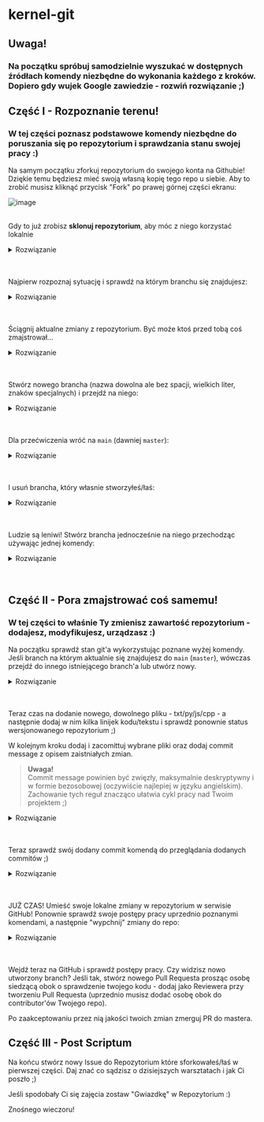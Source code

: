 # kernel-git

## Uwaga!
### Na początku spróbuj samodzielnie wyszukać w dostępnych źródłach komendy niezbędne do wykonania każdego z kroków. Dopiero gdy wujek Google zawiedzie - rozwiń rozwiązanie ;) 

## Część I - Rozpoznanie terenu!
### W tej części poznasz podstawowe komendy niezbędne do poruszania się po repozytorium i sprawdzania stanu swojej pracy :) 

Na samym początku zforkuj repozytorium do swojego konta na Githubie! Dziękie temu będziesz mieć swoją własną kopię tego repo u siebie.
Aby to zrobić musisz kliknąć przycisk "Fork" po prawej górnej części ekranu:

![image](https://user-images.githubusercontent.com/5701304/138130291-17e40ddf-b00d-4d1a-85c7-eda738e72057.png)

<br>Gdy to już zrobisz <b>sklonuj repozytorium</b>, aby móc z niego korzystać lokalnie
<details><summary>Rozwiązanie</summary>
<p>

```bash
git clone https://github.com/<nazwa-twojego-konta-na-githubie>/kernel-git.git
```
</p>
</details>
<br><br>

Najpierw rozpoznaj sytuację i sprawdź na którym branchu się znajdujesz:
<details><summary>Rozwiązanie</summary>
<p>

```bash
git status
git branch
```
</p>
</details>
<br><br>

Ściągnij aktualne zmiany z repozytorium. Być może ktoś przed tobą coś zmajstrował...
<details><summary>Rozwiązanie</summary>
<p>

```bash
git fetch
git pull
```
</p>
</details>
<br><br>

Stwórz nowego brancha (nazwa dowolna ale bez spacji, wielkich liter, znaków specjalnych) i przejdź na niego:
<details><summary>Rozwiązanie</summary>
<p>

```bash
git branch <nazwa-brancha>
git checkout <nazwa-brancha>
```
</p>
</details>
<br><br>


Dla przećwiczenia wróć na `main` (dawniej `master`):
<details><summary>Rozwiązanie</summary>
<p>

```bash
git checkout master
```
</p>
</details>
<br><br>


I usuń brancha, który własnie stworzyłeś/łaś:
<details><summary>Rozwiązanie</summary>
<p>

```bash
git branch -D <nazwa-brancha>
```
</p>
</details>
<br><br>

Ludzie są leniwi! Stwórz brancha jednocześnie na niego przechodząc używając jednej komendy:
<details><summary>Rozwiązanie</summary>
<p>

```bash
git checkout -b <nazwa-brancha>
```
</p>
</details>
<br><br>

## Część II - Pora zmajstrować coś samemu!
### W tej części to właśnie Ty zmienisz zawartość repozytorium - dodajesz, modyfikujesz, urządzasz :)  

Na początku sprawdź stan git'a wykorzystując poznane wyżej komendy. Jeśli branch na którym aktualnie się znajdujesz do `main` (`master`), wówczas przejdź do innego istniejącego branch'a lub utwórz nowy.
<details><summary>Rozwiązanie</summary>
<p>

`git status`, `git branch`

</p>
</details>
<br><br>


Teraz czas na dodanie nowego, dowolnego pliku - txt/py/js/cpp - a następnie dodaj w nim kilka linijek kodu/tekstu i sprawdź ponownie status wersjonowanego repozytorium ;) 

W kolejnym kroku dodaj i zacomittuj wybrane pliki oraz dodaj commit message z opisem zaistniałych zmian. 
> <b>Uwaga!</b><br> 
> Commit message powinien być zwięzły, maksymalnie deskryptywny i w formie bezosobowej (oczywiście najlepiej w języku angielskim). Zachowanie tych reguł znacząco ułatwia cykl pracy nad Twoim projektem ;) 
   
<details><summary>Rozwiązanie</summary>
<p>

```bash
git add <PATH_TO_FILE>
git commit -m <MESSAGE_WRITTEN_IN_QUOTES>
```
Wyjście z trybu przeglądania commitów - literka `q`.

</p>
</details>
<br><br>

Teraz sprawdź swój dodany commit komendą do przeglądania dodanych commitów ;)   
<details><summary>Rozwiązanie</summary>
<p>

```bash
git log
```
Wyjście z trybu przeglądania commitów - literka `q`.

</p>
</details>
<br><br>

JUŻ CZAS! 
Umieść swoje lokalne zmiany w repozytorium w serwisie GitHub! Ponownie sprawdź swoje postępy pracy uprzednio poznanymi komendami, a następnie "wypchnij" zmiany do repo:
<details><summary>Rozwiązanie</summary>
<p>

```bash
git push origin <nazwa-brancha>
```

</p>
</details>
<br><br>


Wejdź teraz na GitHub i sprawdź postępy pracy. Czy widzisz nowo utworzony branch? Jeśli tak, stwórz nowego Pull Requesta prosząc osobę siedzącą obok o sprawdzenie twojego kodu - dodaj jako Reviewera przy tworzeniu Pull Requesta (uprzednio musisz dodać osobę obok do contributor'ów Twojego repo).

Po zaakceptowaniu przez nią jakości twoich zmian zmerguj PR do mastera.


## Część III - Post Scriptum

Na końcu stwórz nowy Issue do Repozytorium które sforkowałeś/łaś w pierwszej części. Daj znać co sądzisz o dzisiejszych warsztatach i jak Ci poszło ;) 

Jeśli spodobały Ci się zajęcia zostaw "Gwiazdkę" w Repozytorium :) 

Znośnego wieczoru! 
